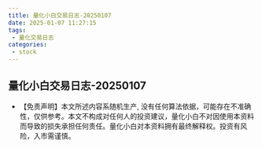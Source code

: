 ```yaml
---
title: 量化小白交易日志-20250107
date: 2025-01-07 11:27:15
tags:
 - 量化交易日志
categories: 
 - stock
---
```


## 量化小白交易日志-20250107

- 【免责声明】本文所述内容系随机生产, 没有任何算法依据，可能存在不准确性，仅供参考。本文不构成对任何人的投资建议，量化小白不对因使用本资料而导致的损失承担任何责任。量化小白对本资料拥有最终解释权。投资有风险，入市需谨慎。
